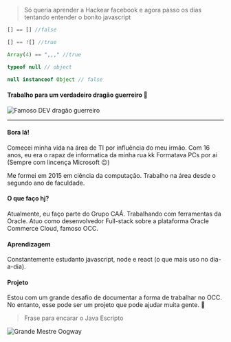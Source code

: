 > Só queria aprender a Hackear facebook e agora passo os dias tentando entender o bonito javascript

```javascript
[] == [] //false

[] == ![] //true

Array(4) == ",,," //true

typeof null // object

null instanceof Object // false
```

#### Trabalho para um verdadeiro dragão guerreiro 🐼

![Famoso DEV dragão guerreiro](https://user-images.githubusercontent.com/7591530/176574109-526aedc2-89d2-400a-b510-b9a3c5595971.png)

---

#### Bora lá!

Comecei minha vida na área de TI por influência do meu irmão. Com 16 anos, eu era o rapaz de informatica da minha rua kk
Formatava PCs por ai (Sempre com lincença Microsoft 😉)

Me formei em 2015 em ciência da computação. Trabalho na área desde o segundo ano de faculdade.

#### O que faço hj?

Atualmente, eu faço parte do Grupo CAÁ. Trabalhando com ferramentas da Oracle.
Atuo como desenvolvedor Full-stack sobre a plataforma Oracle Commerce Cloud, famoso OCC.

#### Aprendizagem

Constantemente estudanto javascript, node e react (o que mais uso no dia-a-dia).

#### Projeto

Estou com um grande desafio de documentar a forma de trabalhar no OCC.
No entanto, esse pode ser um projeto que pode ajudar muita gente. 🥰

> Frase para encarar o Java Escripto

![Grande Mestre Oogway](https://user-images.githubusercontent.com/7591530/176580117-0c7497ed-cac7-4284-9c6f-2d3989d2f4b4.png)



<!--
**luizmagno7/luizmagno7** is a ✨ _special_ ✨ repository because its `README.md` (this file) appears on your GitHub profile.

Here are some ideas to get you started:

- 🔭 I’m currently working on ...
- 🌱 I’m currently learning ...
- 👯 I’m looking to collaborate on ...
- 🤔 I’m looking for help with ...
- 💬 Ask me about ...
- 📫 How to reach me: ...
- 😄 Pronouns: ...
- ⚡ Fun fact: ...
-->
